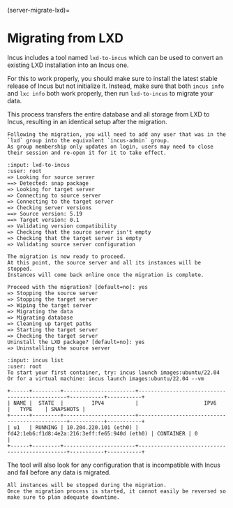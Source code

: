 (server-migrate-lxd)=
# Migrating from LXD

Incus includes a tool named `lxd-to-incus` which can be used to convert an existing LXD installation into an Incus one.

For this to work properly, you should make sure to install the latest stable release of Incus but not initialize it.
Instead, make sure that both `incus info` and `lxc info` both work properly, then run `lxd-to-incus` to migrate your data.

This process transfers the entire database and all storage from LXD to Incus, resulting in an identical setup after the migration.

```{note}
Following the migration, you will need to add any user that was in the `lxd` group into the equivalent `incus-admin` group.
As group membership only updates on login, users may need to close their session and re-open it for it to take effect.
```

```{terminal}
:input: lxd-to-incus
:user: root
=> Looking for source server
==> Detected: snap package
=> Looking for target server
=> Connecting to source server
=> Connecting to the target server
=> Checking server versions
==> Source version: 5.19
==> Target version: 0.1
=> Validating version compatibility
=> Checking that the source server isn't empty
=> Checking that the target server is empty
=> Validating source server configuration

The migration is now ready to proceed.
At this point, the source server and all its instances will be stopped.
Instances will come back online once the migration is complete.

Proceed with the migration? [default=no]: yes
=> Stopping the source server
=> Stopping the target server
=> Wiping the target server
=> Migrating the data
=> Migrating database
=> Cleaning up target paths
=> Starting the target server
=> Checking the target server
Uninstall the LXD package? [default=no]: yes
=> Uninstalling the source server
```

```{terminal}
:input: incus list
:user: root
To start your first container, try: incus launch images:ubuntu/22.04
Or for a virtual machine: incus launch images:ubuntu/22.04 --vm

+------+---------+-----------------------+-----------------------------------------------+-----------+-----------+
| NAME |  STATE  |         IPV4          |                     IPV6                      |   TYPE    | SNAPSHOTS |
+------+---------+-----------------------+-----------------------------------------------+-----------+-----------+
| u1   | RUNNING | 10.204.220.101 (eth0) | fd42:1eb6:f1d8:4e2a:216:3eff:fe65:940d (eth0) | CONTAINER | 0         |
+------+---------+-----------------------+-----------------------------------------------+-----------+-----------+
```

The tool will also look for any configuration that is incompatible with Incus and fail before any data is migrated.

```{warning}
All instances will be stopped during the migration.
Once the migration process is started, it cannot easily be reversed so make sure to plan adequate downtime.
```
